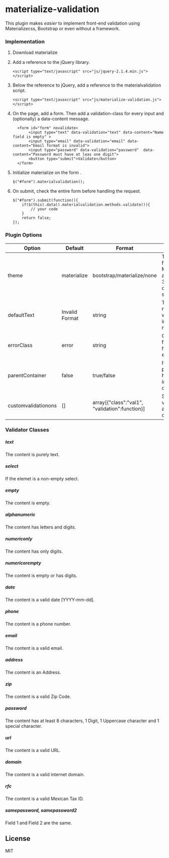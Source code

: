 # materialize-validation
This plugin makes *easier* to implement front-end validation using Materializecss, Bootstrap or even without a framework.

### Implementation

1.  Download materialize
2.  Add a reference to the jQuery library.
    ```
    <script type="text/javascript" src="js/jquery-2.1.4.min.js"></script>
    ```
    
3.  Below the reference to jQuery, add a reference to the materialvalidation script.
    ```
    <script type="text/javascript" src="js/materialize-validation.js"></script>
    ```
    
4.  On the page, add a form. Then add a validation-class for every input and (optionally) a data-content message.
    ```
      <form id="form" novalidate>
           <input type="text" data-validation="text" data-content="Name field is empty" >
           <input type="email" data-validation="email" data-content="Email format is invalid">
           <input type="password" data-validation="password"  data-content="Password must have at leas one digit">
           <button type="submit">Validate</button>
      </form>
    ```
    
5.  Initialize materialize on the form .
    ```
    $("#form").materialvalidation();
    ```
6.  On submit, check the entire form before handling the request.
    
    ```
    $("#form").submit(function(){
        if($(this).data().materialvalidation.methods.validate()){
            // your code
        }
        return false;
    });
    ```
    
### Plugin Options

| Option | Default | Format | Description|
| ------ | ------- | ------- | ---------- |
| theme| materialize  | bootstrap/materialize/none | The front-end framework. Materializecss and Bootstrap 3 are currently supported. |
| defaultText| Invalid Format | string | The default notice text when any input field is not valid.  |
| errorClass| error | string | Class name for highlighting errors. |
| parentContainer| false | true/false | If set, the div parent will be highlighted insted of the current field. |
| customvalidationons | [] | array[{"class":"val1", "validation":function}] | Set a custom validation and attatch it to a class name. |

### Validator Classes
##### text
The content is purely text.
##### select
If the elemet is a non-empty select.
##### empty
The content is empty.
##### alphanumeric
The content has letters and digits.
##### numericonly
The content has only digits.
##### numericorempty
The content is empty or has digits.
##### date
The content is a valid date [YYYY-mm-dd].
##### phone
The content is a phone number.
##### email
The content is a valid email.
##### address
The content is an Address.
##### zip
The content is a valid Zip Code.
##### password
The content has at least 8 characters, 1 Digit, 1 Uppercase character and 1 special character.
##### url
The content is a valid URL.
##### domain
The content is a valid internet domain.
##### rfc
The content is a valid Mexican Tax ID.
##### samepassword, samepassword2
Field 1 and Field 2 are the same.

License
----

MIT

